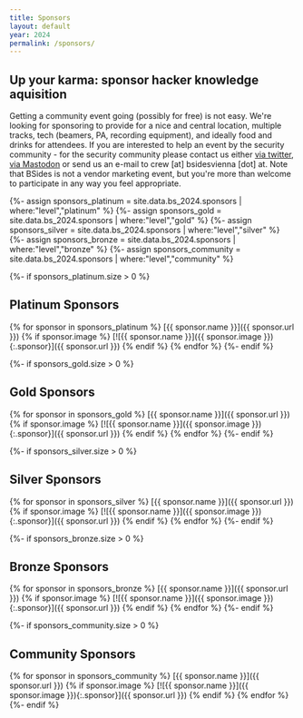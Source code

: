 ```yaml
---
title: Sponsors
layout: default
year: 2024
permalink: /sponsors/
---
```

## Up your karma: sponsor hacker knowledge aquisition

Getting a community event going (possibly for free) is not easy. We're looking for sponsoring to provide
for a nice and central location, multiple tracks, tech (beamers, PA, recording equipment), and ideally
food and drinks for attendees. If you are interested to help an event by the security community - for the
security community please contact us either [via twitter](https://twitter.com/BSidesVienna), [via Mastodon](https://infosec.exchange/@bsidesvienna) or send us an e-mail to crew [at] bsidesvienna [dot] at. Note that BSides is not a vendor marketing event, but you're more
than welcome to participate in any way you feel appropriate.

{%- assign sponsors_platinum = site.data.bs_2024.sponsors | where:"level","platinum" %}
{%- assign sponsors_gold = site.data.bs_2024.sponsors | where:"level","gold" %}
{%- assign sponsors_silver = site.data.bs_2024.sponsors | where:"level","silver" %}
{%- assign sponsors_bronze = site.data.bs_2024.sponsors | where:"level","bronze" %}
{%- assign sponsors_community = site.data.bs_2024.sponsors | where:"level","community" %}

{%- if sponsors_platinum.size > 0 %}
## Platinum Sponsors
{% for sponsor in sponsors_platinum %}
[{{ sponsor.name }}]({{ sponsor.url }})
{% if sponsor.image %}
[![{{ sponsor.name }}]({{ sponsor.image }}){:.sponsor}]({{ sponsor.url }})
{% endif %}
{% endfor %}
{%- endif %}

{%- if sponsors_gold.size > 0 %}
## Gold Sponsors
{% for sponsor in sponsors_gold %}
[{{ sponsor.name }}]({{ sponsor.url }})
{% if sponsor.image %}
[![{{ sponsor.name }}]({{ sponsor.image }}){:.sponsor}]({{ sponsor.url }})
{% endif %}
{% endfor %}
{%- endif %}

{%- if sponsors_silver.size > 0 %}
## Silver Sponsors
{% for sponsor in sponsors_silver %}
[{{ sponsor.name }}]({{ sponsor.url }})
{% if sponsor.image %}
[![{{ sponsor.name }}]({{ sponsor.image }}){:.sponsor}]({{ sponsor.url }})
{% endif %}
{% endfor %}
{%- endif %}

{%- if sponsors_bronze.size > 0 %}
## Bronze Sponsors
{% for sponsor in sponsors_bronze %}
[{{ sponsor.name }}]({{ sponsor.url }})
{% if sponsor.image %}
[![{{ sponsor.name }}]({{ sponsor.image }}){:.sponsor}]({{ sponsor.url }})
{% endif %}
{% endfor %}
{%- endif %}

{%- if sponsors_community.size > 0 %}
## Community Sponsors
{% for sponsor in sponsors_community %}
[{{ sponsor.name }}]({{ sponsor.url }})
{% if sponsor.image %}
[![{{ sponsor.name }}]({{ sponsor.image }}){:.sponsor}]({{ sponsor.url }})
{% endif %}
{% endfor %}
{%- endif %}